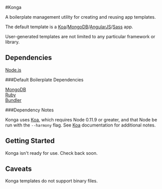 #Konga

A boilerplate management utility for creating and reusing app templates.

The default template is a [Koa](http://koajs.com/)/[MongoDB](http://www.mongodb.org/)/[AngularJS](https://angularjs.org/)/[Sass](http://sass-lang.com/) app.

User-generated templates are not limited to any particular framework or library.

## Dependencies

[Node.js](https://nodejs.org/)  

###Default Boilerplate Dependencies

[MongoDB](http://www.mongodb.org/)  
[Ruby](https://www.ruby-lang.org)  
[Bundler](http://bundler.io/)

###Dependency Notes

Konga uses [Koa](http://koajs.com/), which requires Node 0.11.9 or greater, and that Node be run with the `--harmony` flag. See [Koa](http://koajs.com/) documentation for additional notes.

## Getting Started

Konga isn't ready for use. Check back soon.

## Caveats

Konga templates do not support binary files.